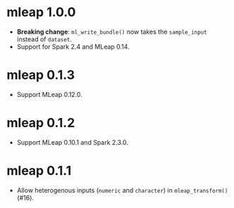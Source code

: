 # mleap 1.0.0

* **Breaking change**: `ml_write_bundle()` now takes the `sample_input` instead of `dataset`.
* Support for Spark 2.4 and MLeap 0.14.

# mleap 0.1.3

* Support MLeap 0.12.0.

# mleap 0.1.2

* Support MLeap 0.10.1 and Spark 2.3.0.

# mleap 0.1.1

* Allow heterogenous inputs (`numeric` and `character`) in `mleap_transform()` (#16).
